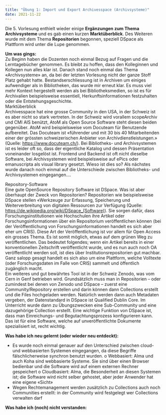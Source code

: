 ```yaml
---
title: "Übung 1: Import und Export Archivesspace (Archivsysteme)"
date: 2021-11-22
---
```



Die 5. Vorlesung enthielt wieder einige **Ergänzungen zum Thema Archivsysteme** und es gab einen kurzen **Marktüberblick**. Des Weiteren wurde mit dem Thema **Repositorien** begonnen, speziell DSpace als Plattform wird unter die Lupe genommen. 

**Um was gings:**<br>
Zu Beginn haben die Dozenten noch einmal Bezug auf Fragen und die Lerntagebücher genommen. Es bleibt zu hoffen, dass den Kolleginnen und Kollegen nun alles klar ist. Danach stand noch einmal das Thema «Archivsysteme» an, da bei der letzten Vorlesung nicht der ganze Stoff Platz gehabt hatte. 
Bestandserschliessung ist in Archiven um einiges aufwendiger als in Bibliotheken, das wurde mir erneut klar. Es muss viel mehr Kontext hergestellt werden als bei Bibliotheksmedien, so ist es für Archivalien beispielsweise essentiell, Herkunftsinformationen festzuhalten oder die Entstehungsgeschichte.<br> 
Marktüberblick<br>
Archivesspace hat eine grosse Community in den USA, in der Schweiz ist es aber nicht so stark vertreten. In der Schweiz wird vorallem scopeArchiv und CMI AIS benützt, AtoM als Open Source Software steht diesen beiden gegenüber. AtoM wird beispielsweise vom Docuteam für Benutzende aufbereitet. Das Docuteam ist «führender und mit 30 bis 40 Mitarbeitenden einer der grössten schweizerischen Anbieter von Archivdienstleistungen.» (Quelle: https://www.docuteam.ch/). Bei Bibliotheks- und Archivsystemen ist es leider oft so, dass der eigentliche Katalog und dessen Präsentation voneinander losgelöst ist. Frontend und Backend ist oft nicht dieselbe Software, bei Archivsystemen wird beispielsweise auf ePics oder emanuscripta als visual library gesetzt. Wieso ist dies so?
Als nächstes wurde danach noch einmal auf die Unterschiede zwischen Bibliotheks- und Archivsystemen eingegangen….

Repository-Software<br>
Eine gute OpenSource Repository Software ist DSpace. Was ist aber überhaupt der Zweck von Repositorien?
Repositorien wie beispielsweise DSpace stellen «Werkzeuge zur Erfassung, Speicherung und Weiterverbreitung von digitalen Ressourcen zur Verfügung (Quelle: https://de.wikipedia.org/wiki/DSpace_(Software)). Sie sorgen dafür, dass Forschungsinstitutionen wie Hochschulen ihre Artikel oder Forschungsinformationen über ein Repositorium veröffentlichen können (bei der Veröffentlichung von Forschungsinformationen handelt es sich aber eher um CRIS). Diese Art der Veröffentlichung ist vor allem für Open Access ein grosses Thema. Es ist somit möglich, etwas auf dem grünen Weg zu veröffentlichen. Das bedeutet folgendes; wenn ein Artikel bereits in einer konventionellen Zeitschrift veröffentlicht wurde, und es nun auch noch OA veröffentlicht werden soll, ist dies über Institutionsrepositorien gut machbar. Ganz salopp gesagt handelt es sich also um eine Plattform, welche Volltexte (oder Forschungsdaten im Falle von CRIS) sammelt und öffentlich zugänglich macht.<br>
Ein weiteres und gut bewährtes Tool ist in der Schweiz Zenodo, was vom Cern in Genf betrieben wird.
Grundsätzlich muss man in Repositorien – oder zumindest bei denen von Zenodo und DSpace – zuerst eine Community/Repository erstellen und darin können dann Collections erstellt und die Files hochgeladen werden. Natürlich werden dann auch Metadaten vergeben, der Datenstandard in DSpace ist Qualified Dublin Core. Im Unterricht wurde dann zu Übungszwecken eine Sub-Community und eine dazugehörige Collection erstellt. Eine wichtige Funktion von DSpace ist, dass man Einreichungs- und Begutachtungsprozess konfigurieren kann. Das ist für eine Software, welche auf unveröffentlichte Dokumente spezialisiert ist, recht wichtig.
 
**Was habe ich neu gelernt (oder wieder neu entdeckt):**<br>
-	Es wurde noch einmal genauer auf den Unterschied zwischen cloud- und webbasierten Systemen eingegangen, da diese Begriffe fälschlicherweise synchron benutzt wurden. 
o	Webbasiert: Alma und auch Koha sind webbasierte Systeme. Sie sind über einen Browser bedienbar und die Software wird auf einem externen Rechner gespeichert
o	Cloudbasiert: Alma, die Besonderheit an diesen Systemen ist; die Software wird nicht selber gehostet, aber jeder Anwender hat eine eigene «Sicht»
-	Wegen Rechtemanagement werden zusätzlich zu Collections auch noch Communities erstellt: in der Community wird festgelegt wer Collections verwalten darf

**Was habe ich (noch) nicht verstanden:**
